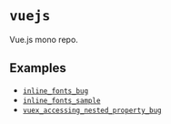 # `vuejs`

Vue.js mono repo.

## Examples

* [`inline_fonts_bug`](./inline_fonts_bug)
* [`inline_fonts_sample`](./inline_fonts_sample)
* [`vuex_accessing_nested_property_bug`](./vuex_accessing_nested_property_bug)
